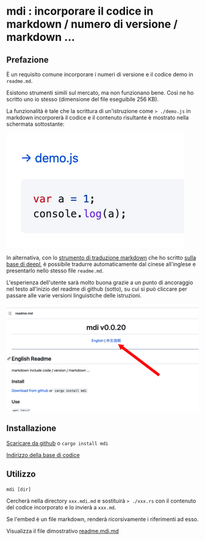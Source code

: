 # mdi : incorporare il codice in markdown / numero di versione / markdown ...

## Prefazione

È un requisito comune incorporare i numeri di versione e il codice demo in `readme.md`.

Esistono strumenti simili sul mercato, ma non funzionano bene. Così ne ho scritto uno io stesso (dimensione del file eseguibile 256 KB).

La funzionalità è tale che la scrittura di un'istruzione come `> ./demo.js` in markdown incorporerà il codice e il contenuto risultante è mostrato nella schermata sottostante:

![](https://raw.githubusercontent.com/gcxfd/img/gh-pages/i9g9We.png)

In alternativa, con lo [strumento di traduzione markdown](https://rmw.link/log/2021-12-09-markdown-translate) che ho scritto [sulla base di deepl](https://rmw.link/log/2021-12-09-markdown-translate), è possibile tradurre automaticamente dal cinese all'inglese e presentarlo nello stesso file `readme.md`.

L'esperienza dell'utente sarà molto buona grazie a un punto di ancoraggio nel testo all'inizio del readme di github (sotto), su cui si può cliccare per passare alle varie versioni linguistiche delle istruzioni.

![](https://raw.githubusercontent.com/gcxfd/img/gh-pages/YQfKiS.png)

## Installazione

[Scaricare da github](https://github.com/rmw-lib/mdi/releases) o `cargo install mdi`

[Indirizzo della base di codice](https://github.com/rmw-lib/mdi)

## Utilizzo

`mdi [dir]`

Cercherà nella directory `xxx.mdi.md` e sostituirà `> ./xxx.rs` con il contenuto del codice incorporato e lo invierà a `xxx.md`.

Se l'embed è un file markdown, renderà ricorsivamente i riferimenti ad esso.

Visualizza il file dimostrativo [readme.mdi.md](https://raw.githubusercontent.com/rmw-lib/mdi/master/readme.mdi.md)